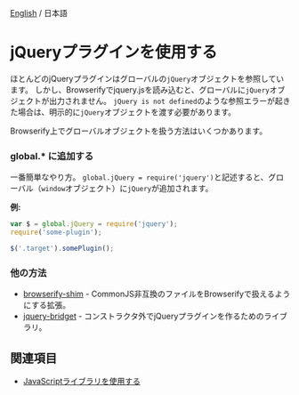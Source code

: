 [English](../help/jquery-plugins.md) / 日本語

# jQueryプラグインを使用する

ほとんどのjQueryプラグインはグローバルの`jQuery`オブジェクトを参照しています。
しかし、Browserifyでjquery.jsを読み込むと、グローバルに`jQuery`オブジェクトが出力されません。
`jQuery is not defined`のような参照エラーが起きた場合は、明示的に`jQuery`オブジェクトを渡す必要があります。

Browserify上でグローバルオブジェクトを扱う方法はいくつかあります。

### global.* に追加する
一番簡単なやり方。
`global.jQuery = require('jquery')`と記述すると、グローバル（`window`オブジェクト）に`jQuery`が追加されます。

**例:**

```js
var $ = global.jQuery = require('jquery');
require('some-plugin');

$('.target').somePlugin();
```

### 他の方法
- [browserify-shim](https://github.com/thlorenz/browserify-shim) - CommonJS非互換のファイルをBrowserifyで扱えるようにする拡張。
- [jquery-bridget](https://github.com/desandro/jquery-bridget) - コンストラクタ外でjQueryプラグインを作るためのライブラリ。

## 関連項目
- [JavaScriptライブラリを使用する](js-libraries.md)
